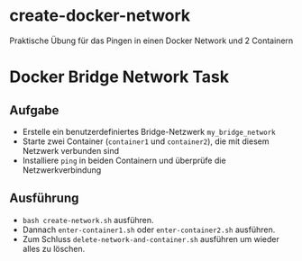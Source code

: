 # create-docker-network
Praktische Übung für das Pingen in einen Docker Network und 2 Containern

# Docker Bridge Network Task

## Aufgabe
- Erstelle ein benutzerdefiniertes Bridge-Netzwerk `my_bridge_network`
- Starte zwei Container (`container1` und `container2`), die mit diesem Netzwerk verbunden sind
- Installiere `ping` in beiden Containern und überprüfe die Netzwerkverbindung

## Ausführung 

- `bash create-network.sh` ausführen.
- Dannach `enter-container1.sh` oder `enter-container2.sh` ausführen. 
- Zum Schluss `delete-network-and-container.sh` ausführen um wieder alles zu löschen. 
